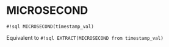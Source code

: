 # MICROSECOND


`#!sql MICROSECOND(timestamp_val)`

Equivalent to `#!sql EXTRACT(MICROSECOND from timestamp_val)`

